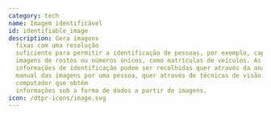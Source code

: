 ```yaml
---
category: tech
name: Imagem identificável
id: identifiable_image
description: Gera imagens
  fixas com uma resolução
  suficiente para permitir a identificação de pessoas, por exemplo, capturando
  imagens de rostos ou números únicos, como matrículas de veículos. As
  informações de identificação podem ser recolhidas quer através da análise
  manual das imagens por uma pessoa, quer através de técnicas de visão por
  computador que obtêm
  informações sob a forma de dados a partir de imagens.
icon: /dtpr-icons/image.svg
---
```

